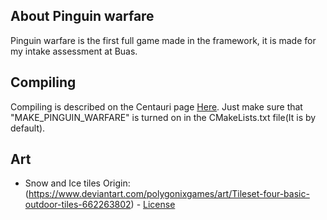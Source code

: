## About Pinguin warfare

Pinguin warfare is the first full game made in the framework, it is made for my intake assessment at Buas.

## Compiling

Compiling is described on the Centauri page [Here](centauri).
Just make sure that "MAKE_PINGUIN_WARFARE" is turned on in the CMakeLists.txt file(It is by default).

## Art
- Snow and Ice tiles Origin: (https://www.deviantart.com/polygonixgames/art/Tileset-four-basic-outdoor-tiles-662263802) - [License](https://www.deviantart.com/users/outgoing?https://creativecommons.org/licenses/by-sa/3.0/)

